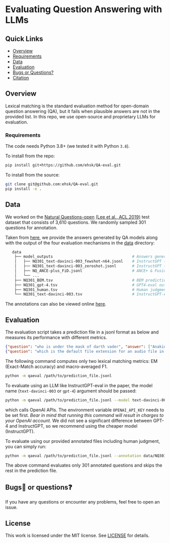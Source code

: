 # Evaluating Question Answering with LLMs

<!-- Thanks for your interest in our repo! -->
<!-- We were inspired by FaithDial to organize this repo! 🖖 -->

## Quick Links

  - [Overview](#overview)
  - [Requirements](#requirements)
  - [Data](#data)
  - [Evaluation](#evaluation)
  - [Bugs or Questions?](#bugsbug-or-questionsquestion)
  - [Citation](#citation)

## Overview
Lexical matching is the standard evaluation method for open-domain question answering (QA), 
but it fails when plausible answers are not in the provided list.
In this repo, we use open-source and proprietary LLMs for evaluation.

### Requirements
The code needs Python 3.8+ (we tested it with Python `3.8`).

To install from the repo:
```bash
pip install git+https://github.com/ehsk/QA-eval.git
```

To install from the source:
```bash
git clone git@github.com:ehsk/QA-eval.git
pip install -e .
```

## Data
We worked on the [Natural Questions-open](https://huggingface.co/datasets/nq_open) [(Lee et al., ACL 2019)](https://aclanthology.org/P19-1612) test dataset that consists of 3,610 questions. We randomly sampled 301 questions for annotation.

Taken from [here](https://github.com/ehsk/OpenQA-eval), we provide the answers generated by QA models along with the output of the four evaluation mechanisms in the [data](data) directory:

```bash
   data
    ├── model_outputs                                   # Answers generated by 12 open-domain QA models
    │   ├── NQ301_text-davinci-003_fewshot-n64.jsonl    # InstructGPT (few-shot)
    │   ├── NQ301_text-davinci-003_zeroshot.jsonl       # InstructGPT (zero-shot)
    │   ├── NQ_ANCE-plus_FiD.jsonl                      # ANCE+ & Fusion-In-Decoder
    │   └── ...
    ├── NQ301_BEM.tsv                                   # BEM predictions for all generated answers
    ├── NQ301_gpt-4.tsv                                 # GPT4-eval output for all generated answers
    ├── NQ301_human.tsv                                 # Human judgments for all generated answers
    └── NQ301_text-davinci-003.tsv                      # InstructGPT-eval output for all generated answers
```

The annotations can also be viewed online [here](https://docs.google.com/spreadsheets/d/1X0SpOg4Y1BCuNnGxwr-fqjA9tn1Y8XRkheUa_49QTgY/edit?usp=sharing).

## Evaluation

The evaluation script takes a prediction file in a jsonl format as below and measures its performance with different metrics.

```json lines
{"question": "who is under the mask of darth vader", "answer": ["Anakin Skywalker"], "prediction": "Anakin Skywalker"}
{"question": "which is the default file extension for an audio file in windows media player", "answer": ["Windows Playlist ( WPL )"], "prediction": "WMA"}
```

The following command computes only two lexical matching metrics: EM (Exact-Match accuracy) and macro-averaged F1.
```bash
python -m qaeval /path/to/prediction_file.jsonl
```

To evaluate using an LLM like InstructGPT-eval in the paper, the model name (`text-davinci-003` or `gpt-4`) argument should be passed:
```bash
python -m qaeval /path/to/prediction_file.jsonl --model text-davinci-003
```
which calls OpenAI APIs. The environment variable `OPENAI_API_KEY` needs to be set first. 
*Bear in mind that running this command will result in charges to your OpenAI account.* 
We did not see a significant difference between GPT-4 and InstructGPT, so we recommend using the cheaper model (InstructGPT).

To evaluate using our provided annotated files including human judgment, you can simply run:
```bash
python -m qaeval /path/to/prediction_file.jsonl --annotation data/NQ301_human.tsv
```
The above command evaluates only 301 annotated questions and skips the rest in the prediction file.

## Bugs:bug: or questions:question:

If you have any questions or encounter any problems, feel free to open an issue.


## License

This work is licensed under the MIT license. See [LICENSE](LICENSE) for details.
